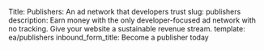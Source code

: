 Title: Publishers: An ad network that developers trust
slug: publishers
description: Earn money with the only developer-focused ad network with no tracking. Give your website a sustainable revenue stream.
template: ea/publishers
inbound_form_title: Become a publisher today
